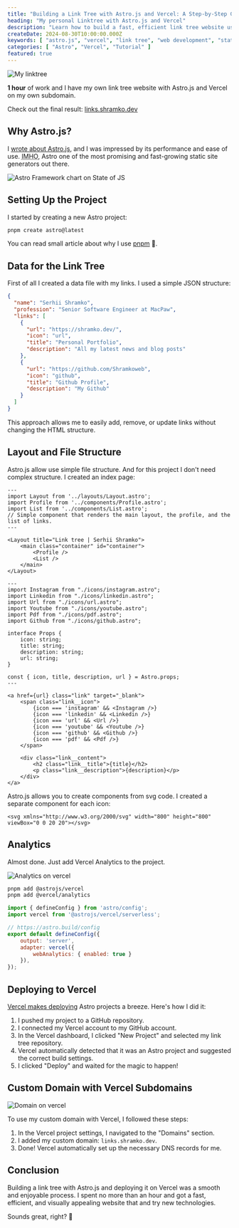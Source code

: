 ```yaml
---
title: "Building a Link Tree with Astro.js and Vercel: A Step-by-Step Guide"
heading: "My personal Linktree with Astro.js and Vercel"
description: "Learn how to build a fast, efficient link tree website using Astro.js, deploy it with Vercel, set up a custom subdomain, and implement Vercel Analytics for performance insights."
createDate: 2024-08-30T10:00:00.000Z
keywords: [ "astro.js", "vercel", "link tree", "web development", "static site generation", "custom domain", "vercel analytics", "deployment", "performance optimization" ]
categories: [ "Astro", "Vercel", "Tutorial" ]
featured: true
---
```


<Image src="linktree.jpeg" alt="My linktree" priority />

**1 hour** of work and I have my own link tree website with Astro.js and Vercel on my own subdomain.

Check out the final result: [links.shramko.dev](https://links.shramko.dev/)

## Why Astro.js?

I [wrote about Astro.js](/blog/astro), and I was impressed by its performance and ease of use.
<abbr title='In my humble opinion'>IMHO</abbr>, Astro one of the most promising and fast-growing static site generators out there.

<Image src="astro-chart.jpg" alt="Astro Framework chart on State of JS" />

## Setting Up the Project

I started by creating a new Astro project:

```bash
pnpm create astro@latest
```

You can read small article about why I use [pnpm](/blog/pnpm) 🤘.

## Data for the Link Tree

First of all I created a data file with my links. I used a simple JSON structure:

```json:data/user.json
{
  "name": "Serhii Shramko",
  "profession": "Senior Software Engineer at MacPaw",
  "links": [
    {
      "url": "https://shramko.dev/",
      "icon": "url",
      "title": "Personal Portfolio",
      "description": "All my latest news and blog posts"
    },
    {
      "url": "https://github.com/Shramkoweb",
      "icon": "github",
      "title": "Github Profile",
      "description": "My Github"
    }
  ]
}
```

This approach allows me to easily add, remove, or update links without changing the HTML structure.

## Layout and File Structure

Astro.js allow use simple file structure. And for this project I don't need complex structure. I created an index page:

```jsx:pages/index.astro
---
import Layout from '../layouts/Layout.astro';
import Profile from '../components/Profile.astro';
import List from '../components/List.astro';
// Simple component that renders the main layout, the profile, and the list of links.
---

<Layout title="Link tree | Serhii Shramko">
    <main class="container" id="container">
        <Profile />
        <List />
    </main>
</Layout>
```

```jsx:components/Link.astro
---
import Instagram from "./icons/instagram.astro";
import Linkedin from "./icons/linkedin.astro";
import Url from "./icons/url.astro";
import Youtube from "./icons/youtube.astro";
import Pdf from "./icons/pdf.astro";
import Github from "./icons/github.astro";

interface Props {
    icon: string;
    title: string;
    description: string;
    url: string;
}

const { icon, title, description, url } = Astro.props;
---

<a href={url} class="link" target="_blank">
    <span class="link__icon">
        {icon === 'instagram' && <Instagram />}
        {icon === 'linkedin' && <Linkedin />}
        {icon === 'url' && <Url />}
        {icon === 'youtube' && <Youtube />}
        {icon === 'github' && <Github />}
        {icon === 'pdf' && <Pdf />}
    </span>

    <div class="link__content">
        <h2 class="link__title">{title}</h2>
        <p class="link__description">{description}</p>
    </div>
</a>
```

Astro.js allows you to create components from svg code. I created a separate component for each icon:

```jsx:components/icons/github.astro
<svg xmlns="http://www.w3.org/2000/svg" width="800" height="800" viewBox="0 0 20 20"></svg>
```

## Analytics

Almost done. Just add Vercel Analytics to the project.

<Image src="astro-analytics.jpg" alt="Analytics on vercel" />

```bash
pnpm add @astrojs/vercel
pnpm add @vercel/analytics
```

```js:astro.config.mjs
import { defineConfig } from 'astro/config';
import vercel from '@astrojs/vercel/serverless';

// https://astro.build/config
export default defineConfig({
    output: 'server',
    adapter: vercel({
        webAnalytics: { enabled: true }
    }),
});
```

## Deploying to Vercel

[Vercel makes deploying](https://vercel.com/docs/frameworks/astro) Astro projects a breeze. Here's how I did it:

1. I pushed my project to a GitHub repository.
2. I connected my Vercel account to my GitHub account.
3. In the Vercel dashboard, I clicked "New Project" and selected my link tree repository.
4. Vercel automatically detected that it was an Astro project and suggested the correct build settings.
5. I clicked "Deploy" and waited for the magic to happen!

## Custom Domain with Vercel Subdomains

<Image src="vercel-domain.jpg" alt="Domain on vercel" />


To use my custom domain with Vercel, I followed these steps:

1. In the Vercel project settings, I navigated to the "Domains" section.
2. I added my custom domain: `links.shramko.dev`.
3. Done! Vercel automatically set up the necessary DNS records for me.

## Conclusion

Building a link tree with Astro.js and deploying it on Vercel was a smooth and enjoyable process. I spent no more than
an hour and got a fast, efficient, and visually appealing website that and try new technologies.

Sounds great, right? 🌲
